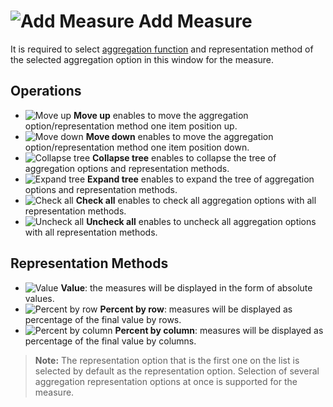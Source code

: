 # ![Add Measure](../../images/icons/toolbar-controls/sum_default.svg) Add Measure

It is required to select [aggregation function](../../processors/func/aggregation-functions.md) and representation method of the selected aggregation option in this window for the measure.

## Operations

* ![Move up](../../images/icons/toolbar-controls/moveup_default.svg) **Move up** enables to move the aggregation option/representation method one item position up.
* ![Move down](../../images/icons/toolbar-controls/movedown_default.svg) **Move down** enables to move the aggregation option/representation method one item position down.
* ![Collapse tree](../../images/icons/toolbar-controls/collapce-all_default.svg) **Collapse tree** enables to collapse the tree of aggregation options and representation methods.
* ![Expand tree](../../images/icons/toolbar-controls/open-all_default.svg) **Expand tree** enables to expand the tree of aggregation options and representation methods.
* ![Check all](../../images/icons/toolbar-controls/check-all_default.svg) **Check all** enables to check all aggregation options with all representation methods.
* ![Uncheck all](../../images/icons/toolbar-controls/uncheck-all_default.svg) **Uncheck all** enables to uncheck all aggregation options with all representation methods.

## Representation Methods

* ![Value](../../images/icons/aggregations/factor-sum_default.svg) **Value**: the measures will be displayed in the form of absolute values.
* ![Percent by row](../../images/icons/cube/aggregation/row-percent_default.svg) **Percent by row**: measures will be displayed as percentage of the final value by rows.
* ![Percent by column](../../images/icons/cube/aggregation/col-percent_default.svg) **Percent by column**: measures will be displayed as percentage of the final value by columns.

> **Note:** The representation option that is the first one on the list is selected by default as the representation option. Selection of several aggregation representation options at once is supported for the measure.
